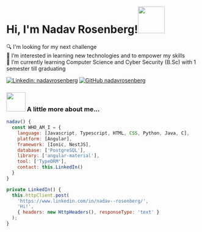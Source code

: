 <h1>Hi, I'm Nadav Rosenberg!<img src="https://media.giphy.com/media/UQDSBzfyiBKvgFcSTw/giphy.gif" width="70"></h1>

🔍 I'm looking for my next challenge<br>
👀 I’m interested in learning new technologies and to empower my skills<br>
🌱 I’m currently learning Computer Science and Cyber Security (B.Sc) with 1 semester till graduating<br>

[![Linkedin: nadavrosenberg](https://img.shields.io/badge/-nadavrosenberg-blue?style=flat-square&logo=Linkedin&logoColor=white&link=https://www.linkedin.com/in/thaianebraga/)](https://www.linkedin.com/in/nadav--rosenberg/)
[![GitHub nadavrosenberg](https://img.shields.io/github/followers/thaiane?label=follow&style=social)](https://github.com/NadavRosenberg/)

### <img src="https://media.giphy.com/media/LPkczVwUYcMbXsRCdP/giphy.gif" width="50"> A little more about me...  

```javascript
nadav() {
  const WHO_AM_I = {
    language: [Javascript, Typescript, HTML, CSS, Python, Java, C],
    platform: [Angular],
    framework: [Ionic, NestJS],
    database: ['PostgreSQL'],
    library: ['angular-material'],
    tool: ['TypeORM'],
    contact: this.LinkedIn()
  }
}

private LinkedIn() {
  this.httpClient.post(
    'https://www.linkedin.com/in/nadav--rosenberg/',
    'Hi!',
    { headers: new HttpHeaders(), responseType: 'text' }
  );
}
```
